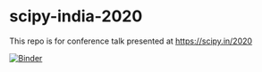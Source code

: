# scipy-india-2020
This repo is for conference talk presented at https://scipy.in/2020

[![Binder](https://mybinder.org/badge_logo.svg)](https://mybinder.org/v2/gh/sackh/scipy-india-2020/main)
